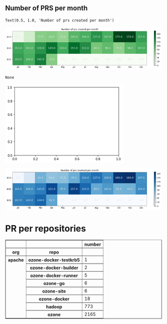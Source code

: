 ## Number of PRS per month




    Text(0.5, 1.0, 'Number of prs created per month')




    
![png](github-pr_files/github-pr_6_1.png)
    


    None



    
![png](github-pr_files/github-pr_7_1.png)
    



    
![png](github-pr_files/github-pr_9_0.png)
    


# PR per repositories




<div>
<table border="1" class="dataframe">
  <thead>
    <tr style="text-align: right;">
      <th></th>
      <th></th>
      <th>number</th>
    </tr>
    <tr>
      <th>org</th>
      <th>repo</th>
      <th></th>
    </tr>
  </thead>
  <tbody>
    <tr>
      <th rowspan="8" valign="top">apache</th>
      <th>ozone-docker-testkrb5</th>
      <td>1</td>
    </tr>
    <tr>
      <th>ozone-docker-builder</th>
      <td>2</td>
    </tr>
    <tr>
      <th>ozone-docker-runner</th>
      <td>5</td>
    </tr>
    <tr>
      <th>ozone-go</th>
      <td>6</td>
    </tr>
    <tr>
      <th>ozone-site</th>
      <td>6</td>
    </tr>
    <tr>
      <th>ozone-docker</th>
      <td>18</td>
    </tr>
    <tr>
      <th>hadoop</th>
      <td>773</td>
    </tr>
    <tr>
      <th>ozone</th>
      <td>2165</td>
    </tr>
  </tbody>
</table>
</div>


